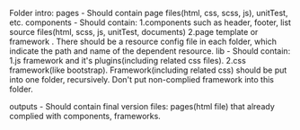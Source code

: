 Folder intro:
pages	-	Should contain page files(html, css, scss, js), unitTest, etc.
components	-	Should contain:
	1.components such as header, footer, list source files(html, scss, js, unitTest, documents)
	2.page template or framework .
	There should be a resource config file in each folder, which indicate the path and name of the dependent resource.
lib	-	Should contain:
	1.js framework and it's plugins(including related css files).
	2.css framework(like bootstrap).
	Framework(including related css) should be put into one folder, recursively.
	Don't put non-complied framework into this folder.

outputs	-	Should contain final version files:
	pages(html file) that already complied with components, frameworks.

